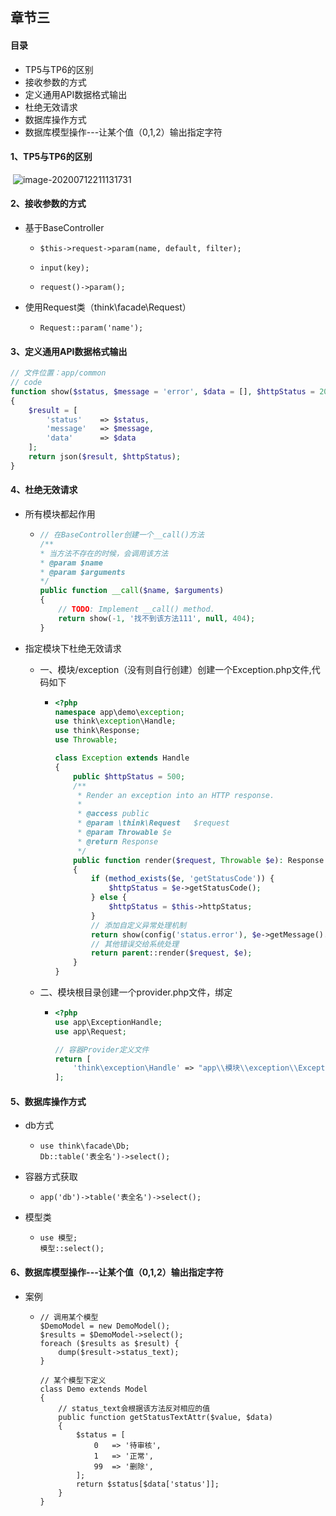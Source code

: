 ## 章节三

#### 目录

- TP5与TP6的区别
- 接收参数的方式
- 定义通用API数据格式输出
- 杜绝无效请求
- 数据库操作方式
- 数据库模型操作---让某个值（0,1,2）输出指定字符



#### 1、TP5与TP6的区别

​	![image-20200712211131731](D:\wamp\www\Conclusions\images\image-20200712211131731.png)



#### 2、接收参数的方式

- 基于BaseController

  - ```
    $this->request->param(name, default, filter);
    ```

  - ```
    input(key);
    ```

  - ```
    request()->param();
    ```

- 使用Request类（think\facade\Request）

  - ```
    Request::param('name');
    ```

#### 3、定义通用API数据格式输出

```php
// 文件位置：app/common
// code
function show($status, $message = 'error', $data = [], $httpStatus = 200)
{
    $result = [
        'status'    => $status,
        'message'   => $message,
        'data'      => $data
    ];
    return json($result, $httpStatus);
}
```

#### 4、杜绝无效请求

- 所有模块都起作用

  - ```php
    // 在BaseController创建一个__call()方法
    /**
    * 当方法不存在的时候，会调用该方法
    * @param $name
    * @param $arguments
    */
    public function __call($name, $arguments)
    {
    	// TODO: Implement __call() method.
    	return show(-1, '找不到该方法111', null, 404);
    }
    ```

- 指定模块下杜绝无效请求

  - 一、模块/exception（没有则自行创建）创建一个Exception.php文件,代码如下

    - ```php
      <?php
      namespace app\demo\exception;
      use think\exception\Handle;
      use think\Response;
      use Throwable;
      
      class Exception extends Handle
      {
          public $httpStatus = 500;
          /**
           * Render an exception into an HTTP response.
           *
           * @access public
           * @param \think\Request   $request
           * @param Throwable $e
           * @return Response
           */
          public function render($request, Throwable $e): Response
          {
              if (method_exists($e, 'getStatusCode')) {
                  $httpStatus = $e->getStatusCode();
              } else {
                  $httpStatus = $this->httpStatus;
              }
              // 添加自定义异常处理机制
              return show(config('status.error'), $e->getMessage().'1111111111111', [], $httpStatus);
              // 其他错误交给系统处理
              return parent::render($request, $e);
          }
      }
      
      ```

  - 二、模块根目录创建一个provider.php文件，绑定

    - ```php
      <?php
      use app\ExceptionHandle;
      use app\Request;
      
      // 容器Provider定义文件
      return [
          'think\exception\Handle' => "app\\模块\\exception\\Exception",
      ];
      ```

#### 5、数据库操作方式

- db方式

  - ```
    use think\facade\Db;
    Db::table('表全名')->select();
    ```

- 容器方式获取

  - ```
    app('db')->table('表全名')->select();
    ```

- 模型类

  - ```
    use 模型;
    模型::select();
    ```

#### 6、数据库模型操作---让某个值（0,1,2）输出指定字符

- 案例

  - ```
    // 调用某个模型
    $DemoModel = new DemoModel();
    $results = $DemoModel->select();
    foreach ($results as $result) {
    	dump($result->status_text);
    }
    
    // 某个模型下定义
    class Demo extends Model
    {	
    	// status_text会根据该方法反对相应的值
        public function getStatusTextAttr($value, $data)
        {
            $status = [
                0   => '待审核',
                1   => '正常',
                99  => '删除',
            ];
            return $status[$data['status']];
        }
    }
    ```

    

